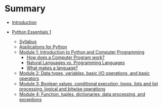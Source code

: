 # Summary

* [Introduction](README.md)

* [Python Essentials 1](content/PE1/overview.md)
    * [Syllabus](content/PE1/syllabus.md)
    * [Applications for Python](content/PE1/application-for-python.md)
    * [Module 1: Introduction to Python and Computer Programming](content/PE1/Module1/overview.md)
        * [How does a Computer Program work?](content/PE1/Module1/how-does-a-computer-program-work.md)
        * [Natural Languages vs. Programming Languages](content/PE1/Module1/natural-languages-vs-programming-languages.md)
        * [What makes a language?](content/PE1/Module1/what-makes-a-language.md)
    * [Module 2: Data types, variables, basic I/O operations, and basic operators]()
    * [Module 3: Boolean values, conditional execution, loops, lists and list processing, logical and bitwise operations]()
    * [Module 4: Function, tuples, dictionaries, data processing, and exceptions]()
